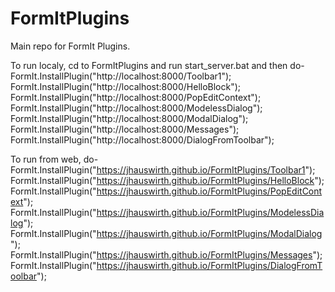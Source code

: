 # FormItPlugins
Main repo for FormIt Plugins.

To run localy, cd to FormItPlugins and run start_server.bat and then do-
FormIt.InstallPlugin("http://localhost:8000/Toolbar1");
FormIt.InstallPlugin("http://localhost:8000/HelloBlock");
FormIt.InstallPlugin("http://localhost:8000/PopEditContext");
FormIt.InstallPlugin("http://localhost:8000/ModelessDialog");
FormIt.InstallPlugin("http://localhost:8000/ModalDialog");
FormIt.InstallPlugin("http://localhost:8000/Messages");
FormIt.InstallPlugin("http://localhost:8000/DialogFromToolbar");

To run from web, do-
FormIt.InstallPlugin("https://jhauswirth.github.io/FormItPlugins/Toolbar1");
FormIt.InstallPlugin("https://jhauswirth.github.io/FormItPlugins/HelloBlock");
FormIt.InstallPlugin("https://jhauswirth.github.io/FormItPlugins/PopEditContext");
FormIt.InstallPlugin("https://jhauswirth.github.io/FormItPlugins/ModelessDialog");
FormIt.InstallPlugin("https://jhauswirth.github.io/FormItPlugins/ModalDialog");
FormIt.InstallPlugin("https://jhauswirth.github.io/FormItPlugins/Messages");
FormIt.InstallPlugin("https://jhauswirth.github.io/FormItPlugins/DialogFromToolbar");

